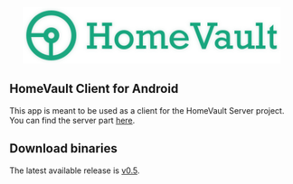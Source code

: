 <p align="center">
  <img height="100" src="https://raw.githubusercontent.com/nicolasmart/homevault_server_windows_easyphp/main/eds-www/res/drawables/homevault_logo_big.svg"/>
</p>

## HomeVault Client for Android

This app is meant to be used as a client for the HomeVault Server project. You can find the server part [here](https://github.com/nicolasmart/homevault_server).

## Download binaries

The latest available release is [v0.5](https://github.com/nicolasmart/homevault_client_android/releases/download/v0.5/homevault_v0.5.apk).
